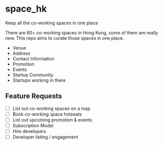 # space_hk
Keep all the co-working spaces in one place

There are 60+ co-working spaces in Hong Kong, some of them are really new. This repo aims to curate those spaces in one place.

- Venue
- Address
- Contact Information
- Promotion
- Events
- Startup Community
- Startups working in there

## Feature Requests

- [ ] List out co-working spaces on a map
- [ ] Book co-working space hotseats
- [ ] List out upcoming promotion & events
- [ ] Subscription Model
- [ ] Hire developers
- [ ] Developer listing / engagement

